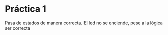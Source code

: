# Práctica 1

Pasa de estados de manera correcta.
El led no se enciende, pese a la lógica ser correcta
